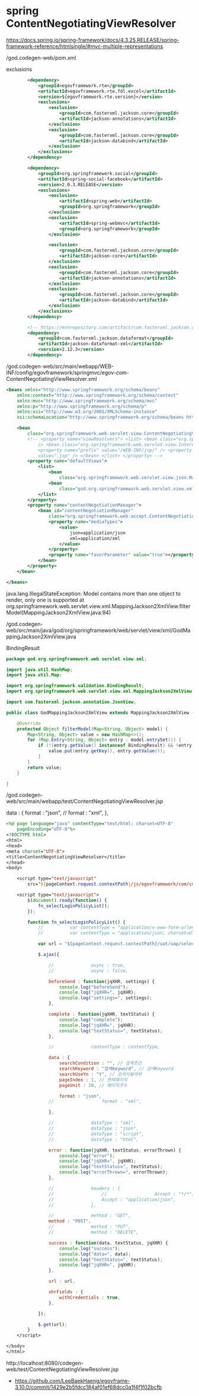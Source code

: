 # spring ContentNegotiatingViewResolver

https://docs.spring.io/spring-framework/docs/4.3.25.RELEASE/spring-framework-reference/htmlsingle/#mvc-multiple-representations


/god.codegen-web/pom.xml

exclusions

```xml
		<dependency>
			<groupId>egovframework.rte</groupId>
			<artifactId>egovframework.rte.fdl.excel</artifactId>
			<version>${egovframework.rte.version}</version>
			<exclusions>
				<exclusion>
					<groupId>com.fasterxml.jackson.core</groupId>
					<artifactId>jackson-annotations</artifactId>
				</exclusion>
				<exclusion>
					<groupId>com.fasterxml.jackson.core</groupId>
					<artifactId>jackson-databind</artifactId>
				</exclusion>
			</exclusions>
		</dependency>

		<dependency>
			<groupId>org.springframework.social</groupId>
			<artifactId>spring-social-facebook</artifactId>
			<version>2.0.3.RELEASE</version>
			<exclusions>
				<exclusion>
					<artifactId>spring-web</artifactId>
					<groupId>org.springframework</groupId>
				</exclusion>
				<exclusion>
					<artifactId>spring-webmvc</artifactId>
					<groupId>org.springframework</groupId>
				</exclusion>

				<exclusion>
					<groupId>com.fasterxml.jackson.core</groupId>
					<artifactId>jackson-core</artifactId>
				</exclusion>
				<exclusion>
					<groupId>com.fasterxml.jackson.core</groupId>
					<artifactId>jackson-annotations</artifactId>
				</exclusion>
				<exclusion>
					<groupId>com.fasterxml.jackson.core</groupId>
					<artifactId>jackson-databind</artifactId>
				</exclusion>
			</exclusions>
		</dependency>

		<!-- https://mvnrepository.com/artifact/com.fasterxml.jackson.dataformat/jackson-dataformat-xml -->
		<dependency>
			<groupId>com.fasterxml.jackson.dataformat</groupId>
			<artifactId>jackson-dataformat-xml</artifactId>
			<version>2.12.3</version>
		</dependency>
```


/god.codegen-web/src/main/webapp/WEB-INF/config/egovframework/springmvc/egov-com-ContentNegotiatingViewResolver.xml

<property name="favorParameter" value="true"></property>

<bean class="god.org.springframework.web.servlet.view.xml.GodMappingJackson2XmlView" />

```xml
<beans xmlns="http://www.springframework.org/schema/beans"
	xmlns:context="http://www.springframework.org/schema/context"
	xmlns:mvc="http://www.springframework.org/schema/mvc"
	xmlns:p="http://www.springframework.org/schema/p"
	xmlns:xsi="http://www.w3.org/2001/XMLSchema-instance"
	xsi:schemaLocation="http://www.springframework.org/schema/beans http://www.springframework.org/schema/beans/spring-beans-4.0.xsd         http://www.springframework.org/schema/context http://www.springframework.org/schema/context/spring-context-4.0.xsd         http://www.springframework.org/schema/mvc http://www.springframework.org/schema/mvc/spring-mvc-4.0.xsd">

	<bean
		class="org.springframework.web.servlet.view.ContentNegotiatingViewResolver">
		<!-- <property name="viewResolvers"> <list> <bean class="org.springframework.web.servlet.view.BeanNameViewResolver" 
			/> <bean class="org.springframework.web.servlet.view.InternalResourceViewResolver"> 
			<property name="prefix" value="/WEB-INF/jsp/" /> <property name="suffix" 
			value=".jsp" /> </bean> </list> </property> -->
		<property name="defaultViews">
			<list>
				<bean
					class="org.springframework.web.servlet.view.json.MappingJackson2JsonView" />
				<bean
					class="god.org.springframework.web.servlet.view.xml.GodMappingJackson2XmlView" />
			</list>
		</property>
		<property name="contentNegotiationManager">
			<bean id="contentNegotiationManager"
				class="org.springframework.web.accept.ContentNegotiationManagerFactoryBean">
				<property name="mediaTypes">
					<value>
						json=application/json
						xml=application/xml
					</value>
				</property>
				<property name="favorParameter" value="true"></property>
			</bean>
		</property>
	</bean>

</beans>
```

java.lang.IllegalStateException: Model contains more than one object to render, only one is supported
	at org.springframework.web.servlet.view.xml.MappingJackson2XmlView.filterModel(MappingJackson2XmlView.java:94)

/god.codegen-web/src/main/java/god/org/springframework/web/servlet/view/xml/GodMappingJackson2XmlView.java

BindingResult

```java
package god.org.springframework.web.servlet.view.xml;

import java.util.HashMap;
import java.util.Map;

import org.springframework.validation.BindingResult;
import org.springframework.web.servlet.view.xml.MappingJackson2XmlView;

import com.fasterxml.jackson.annotation.JsonView;

public class GodMappingJackson2XmlView extends MappingJackson2XmlView {

	@Override
	protected Object filterModel(Map<String, Object> model) {
		Map<String, Object> value = new HashMap<>();
		for (Map.Entry<String, Object> entry : model.entrySet()) {
			if (!(entry.getValue() instanceof BindingResult) && !entry.getKey().equals(JsonView.class.getName())) {
				value.put(entry.getKey(), entry.getValue());
			}
		}
		return value;
	}

}

```

/god.codegen-web/src/main/webapp/test/ContentNegotiatingViewResolver.jsp

data : {
	format : "json",
// 					format : "xml",
},

```jsp
<%@ page language="java" contentType="text/html; charset=UTF-8"
	pageEncoding="UTF-8"%>
<!DOCTYPE html>
<html>
<head>
<meta charset="UTF-8">
<title>ContentNegotiatingViewResolver</title>
</head>
<body>

	<script type="text/javascript"
		src="${pageContext.request.contextPath}/js/egovframework/com/cmm/jquery-1.12.4.min.js"></script>

	<script type="text/javascript">
		$(document).ready(function() {
			fn_selectLoginPolicyList();
		});

		function fn_selectLoginPolicyList() {
			// 			var contentType = "application/x-www-form-urlencoded; charset=UTF-8";
			// 			var contentType = "application/json; charset=UTF-8";

			var url = "${pageContext.request.contextPath}/uat/uap/selectLoginPolicyList.do";

			$.ajax({

				// 				async : true,
				// 				async : false,

				beforeSend : function(jqXHR, settings) {
					console.log("beforeSend");
					console.log("jqXHR=", jqXHR);
					console.log("settings=", settings);
				},

				complete : function(jqXHR, textStatus) {
					console.log("complete");
					console.log("jqXHR=", jqXHR);
					console.log("textStatus=", textStatus);
				},

				// 				contentType : contentType,

				data : {
					searchCondition : "", // 검색조건
					searchKeyword : "검색Keyword", // 검색Keyword
					searchUseYn : "Y", // 검색사용여부
					pageIndex : 1, // 현재페이지
					pageUnit : 20, // 페이지갯수

					format : "json",
				// 					format : "xml",

				},

				// 				dataType : "xml",
				// 				dataType : "json",
				// 				dataType : "script",
				// 				dataType : "html",

				error : function(jqXHR, textStatus, errorThrown) {
					console.log("error");
					console.log("jqXHR=", jqXHR);
					console.log("textStatus=", textStatus);
					console.log("errorThrown=", errorThrown);
				},

				// 				headers : {
				// 					// 					Accept : "*/*",
				// 					Accept : "application/json",
				// 				},

				// 				method : "GET",
				method : "POST",
				// 				method : "PUT",
				// 				method : "DELETE",

				success : function(data, textStatus, jqXHR) {
					console.log("success");
					console.log("data=", data);
					console.log("textStatus=", textStatus);
					console.log("jqXHR=", jqXHR);
				},

				url : url,

				xhrFields : {
					withCredentials : true,
				},

			});

			$.get(url);
		}
	</script>

</body>
</html>
```

http://localhost:8080/codegen-web/test/ContentNegotiatingViewResolver.jsp

- https://github.com/LeeBaekHaeng/egovframe-3.10.0/commit/1429e2b5fdcc184af01ef68dcc0a1f4f1f02bcfb

